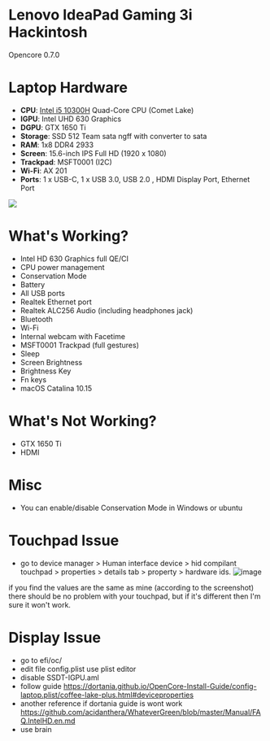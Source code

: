 # Lenovo IdeaPad Gaming 3i Hackintosh
Opencore 0.7.0
# Laptop Hardware


- <b>CPU</b>: [Intel i5 10300H](https://ark.intel.com/content/www/us/en/ark/products/201839/intel-core-i5-10300h-processor-8m-cache-up-to-4-50-ghz.html) Quad-Core CPU (Comet Lake)
- <b>IGPU</b>: Intel UHD 630 Graphics 
- <b>DGPU</b>: GTX 1650 Ti
- <b>Storage</b>: SSD 512 Team sata ngff with converter to sata
- <b>RAM</b>: 1x8 DDR4 2933
- <b>Screen</b>: 15.6-inch IPS Full HD (1920 x 1080)
- <b>Trackpad</b>: MSFT0001 (I2C)
- <b>Wi-Fi</b>: AX 201
- <b>Ports</b>: 1 x USB-C, 1 x USB 3.0, USB 2.0 , HDMI Display Port, Ethernet Port


<img src="./ss.png">

# What's Working?
- Intel HD 630 Graphics full QE/CI 
- CPU power management 
- Conservation Mode
- Battery
- All USB ports 
- Realtek Ethernet port 
- Realtek ALC256 Audio (including headphones jack)
- Bluetooth
- Wi-Fi 
- Internal webcam with Facetime
- MSFT0001 Trackpad (full gestures)
- Sleep
- Screen Brightness
- Brightness Key
- Fn keys
- macOS Catalina 10.15

# What's Not Working?
- GTX 1650 Ti
- HDMI

# Misc
- You can enable/disable Conservation Mode in Windows or ubuntu

# Touchpad Issue
- go to device manager > Human interface device > hid compilant touchpad > properties > details tab > property > hardware ids.
![image](https://user-images.githubusercontent.com/17905038/168947693-bccfbee7-c6db-4912-aa24-1ba9d8f1c4ab.png)

if you find the values are the same as mine (according to the screenshot) there should be no problem with your touchpad, but if it's different then I'm sure it won't work.

# Display Issue

- go to efi/oc/
- edit file config.plist use plist editor 
- disable SSDT-IGPU.aml
- follow guide https://dortania.github.io/OpenCore-Install-Guide/config-laptop.plist/coffee-lake-plus.html#deviceproperties
- another reference if dortania guide is wont work https://github.com/acidanthera/WhateverGreen/blob/master/Manual/FAQ.IntelHD.en.md
- use brain
